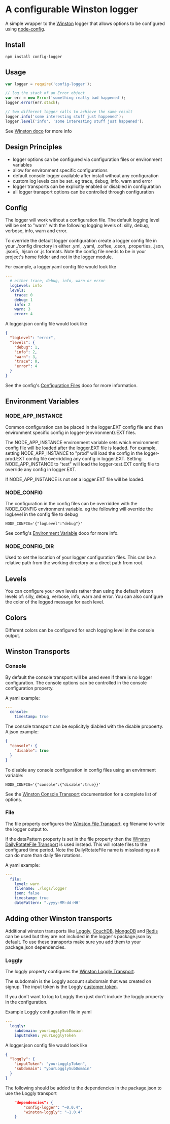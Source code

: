 A configurable Winston logger
===============

A simple wrapper to the [Winston](https://github.com/winstonjs/winston) logger that allows options to be configured using [node-config](https://github.com/lorenwest/node-config).

## Install

`npm install config-logger`

## Usage

```javascript
var logger = require('config-logger');

// log the stack of an Error object
var err = new Error('something really bad happened');
logger.error(err.stack);

// two different logger calls to achieve the same result
logger.info('some interesting stuff just happened');
logger.level('info', 'some interesting stuff just happened');
```

See [Winston doco](https://github.com/winstonjs/winston#logging) for more info

## Design Principles

* logger options can be configured via configuration files or environment variables
* allow for environment specific configurations
* default console logger available after install without any configuration
* custom log levels can be set. eg trace, debug, info, warn and error
* logger transports can be explicitly enabled or disabled in configuration
* all logger transport options can be controlled through configuration

## Config
The logger will work without a configuration file. The default logging level will be set to "warn" with the following logging levels of: silly, debug, verbose, info, warn and error.

To override the default logger configuration create a logger config file in your ./config directory in either .yml, .yaml, .coffee, .cson, .properties, .json, .json5, .hjson or .js formats.
Note the config file needs to be in your project's home folder and not in the logger module.

For example, a logger.yaml config file would look like
```yaml
---
  # either trace, debug, info, warn or error
  logLevel: info
  levels:
    trace: 0
    debug: 1
    info: 2
    warn: 3
    error: 4
```

A logger.json config file would look like
```json
{
  "logLevel": "error",
  "levels": {
    "debug": 1,
    "info": 2,
    "warn": 3,
    "trace": 0,
    "error": 4
  }
}
```

See the config's [Configuration Files](https://github.com/lorenwest/node-config/wiki/Configuration-Files) doco for more information.

## Environment Variables

### NODE_APP_INSTANCE
Common configuration can be placed in the logger.EXT config file and then environment specific config in logger-{environment}.EXT files.

The NODE_APP_INSTANCE environment variable sets which environment config file will be loaded after the logger.EXT file is loaded.
For example, setting NODE_APP_INSTANCE to "prod" will load the config in the logger-prod.EXT config file overridding any config in logger.EXT. Setting NODE_APP_INSTANCE to "test" will load the logger-test.EXT config file to override any config in logger.EXT.

If NODE_APP_INSTANCE is not set a logger.EXT file will be loaded.

### NODE_CONFIG
The configuration in the config files can be overridden with the NODE_CONFIG environment variable. eg the following will override the logLevel in the config file to debug
```
NODE_CONFIG='{"logLevel":"debug"}'
```

See config's [Environment Variable](https://github.com/lorenwest/node-config/wiki/Environment-Variables) doco for more info.

### NODE_CONFIG_DIR
Used to set the location of your logger configuration files. This can be a relative path from the working directory or a direct path from root.

## Levels
You can configure your own levels rather than using the default wiston levels of: silly, debug, verbose, info, warn and error. You can also configure the color of the logged message for each level.

## Colors
Different colors can be configured for each logging level in the console output.

## Winston Transports

### Console
By default the console transport will be used even if there is no logger configuration. The console options can be controlled in the console configuration property.

A yaml example:
```yaml
---
  console:
    timestamp: true
```

The console transport can be explicityly diabled with the disable propoerty. A json example:
```json
{
  "console": {
    "disable": true
  }
}
```

To disable any console configuration in config files using an envirnment variable:
```
NODE_CONFIG='{"console":{"disable":true}}'
```

See the [Winston Console Transport](https://github.com/winstonjs/winston/blob/master/docs/transports.md#console-transport) documentation for a complete list of options.

### File
The file property configures the [Winston File Transport](https://github.com/winstonjs/winston/blob/master/docs/transports.md#file-transport). eg filename to write the logger output to.

If the dataPattern property is set in the file property then the [Winston DailyRotateFile Transport](https://github.com/winstonjs/winston/blob/master/docs/transports.md#dailyrotatefile-transport) is used instead. This will rotate files to the configured time period. Note the DailyRotateFile name is missleading as it can do more than daily file rotations.

A yaml example:
```yaml
---
  file:
    level: warn
    filename: ./logs/logger
    json: false
    timestamp: true
    datePattern: ".yyyy-MM-dd-HH'
```

## Adding other Winston transports
Additional winston transports like [Loggly](https://github.com/winstonjs/winston/blob/master/docs/transports.md#loggly-transport), [CouchDB](https://github.com/winstonjs/winston/blob/master/docs/transports.md#couchdb-transport), [MongoDB](https://github.com/winstonjs/winston/blob/master/docs/transports.md#mongodb-transport) and [Redis](https://github.com/winstonjs/winston/blob/master/docs/transports.md#redis-transport) can be used but they are not included in the logger's package.json by default.
To use these transports make sure you add them to your package.json dependencies.

### Loggly
The loggly property configures the [Winston Loggly Transport](https://github.com/winstonjs/winston/blob/master/docs/transports.md#loggly-transport).

The subdomain is the Loggly account subdomain that was created on signup. The input token is the Loggly [customer token](https://www.loggly.com/docs/customer-token-authentication-token/).

If you don't want to log to Loggly then just don't include the loggly property in the configuration.

Example Loggly configuration file in yaml
```yaml
---
  loggly:
    subdomain: yourLogglySubDomain
    inputToken: yourLogglyToken
```

A logger.json config file would look like
```json
{
  "loggly": {
    "inputToken": "yourLogglyToken",
    "subdomain": "yourLogglySubDomain"
  }
}
```

The following should be added to the dependencies in the package.json to use the Loggly transport
```json
    "dependencies": {
        "config-logger": "~0.0.4",
        "winston-loggly": "~1.0.4"
    }
```